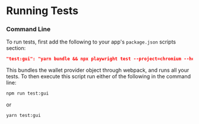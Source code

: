 # Running Tests

### Command Line

To run tests, first add the following to your app's `package.json` scripts section:

```json
"test:gui": "yarn bundle && npx playwright test --project=chromium --headed"
```

This bundles the wallet provider object through webpack, and runs all your tests. To then execute this script run either of the following in the command line:

```bash
npm run test:gui
```

or

```bash
yarn test:gui
```
